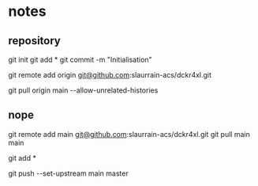 # notes

## repository 

git init
git add *
git commit -m "Initialisation"

git remote add origin git@github.com:slaurrain-acs/dckr4xl.git

git pull origin main --allow-unrelated-histories

## nope

git remote add main git@github.com:slaurrain-acs/dckr4xl.git
git pull main main

git add *

git push --set-upstream main master

